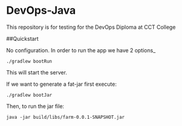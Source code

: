 # DevOps-Java
This repository is for testing for the DevOps Diploma at CCT College

##Quickstart

No configuration. In order to run the app we have 2 options_

```
./gradlew bootRun
```

This will start the server.

If we want to generate a fat-jar first execute:

```
./gradlew bootJar
```

Then, to run the jar file:

```
java -jar build/libs/farm-0.0.1-SNAPSHOT.jar

